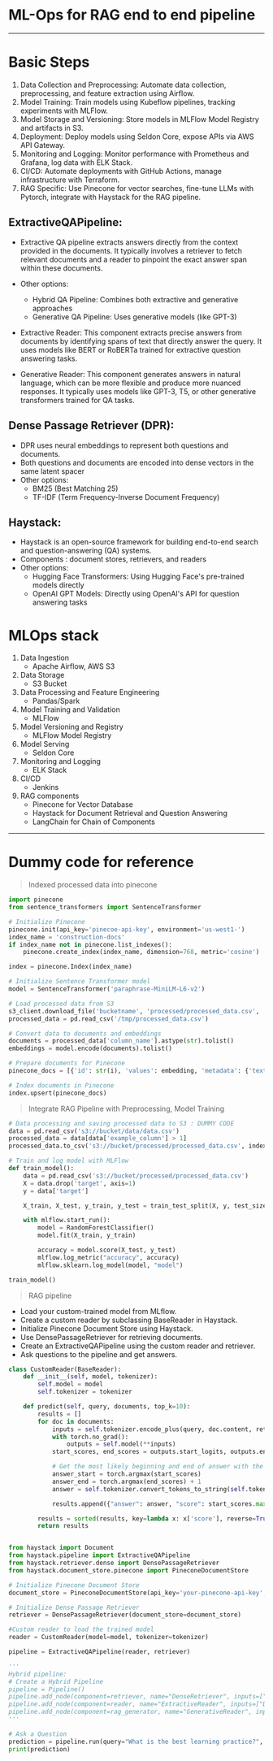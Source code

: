 # ML-Ops for RAG end to end pipeline
---
# Basic Steps
1. Data Collection and Preprocessing: Automate data collection, preprocessing, and feature extraction using Airflow.
2. Model Training: Train models using Kubeflow pipelines, tracking experiments with MLFlow.
3. Model Storage and Versioning: Store models in MLFlow Model Registry and artifacts in S3.
4. Deployment: Deploy models using Seldon Core, expose APIs via AWS API Gateway.
5. Monitoring and Logging: Monitor performance with Prometheus and Grafana, log data with ELK Stack.
6. CI/CD: Automate deployments with GitHub Actions, manage infrastructure with Terraform.
7. RAG Specific: Use Pinecone for vector searches, fine-tune LLMs with Pytorch, integrate with Haystack for the RAG pipeline.
   
## ExtractiveQAPipeline:
 - Extractive QA pipeline extracts answers directly from the context provided in the documents. It typically involves a retriever to fetch relevant documents and a reader to pinpoint the exact answer span within 
   these documents.
 - Other options:
     - Hybrid QA Pipeline: Combines both extractive and generative approaches
     - Generative QA Pipeline: Uses generative models (like GPT-3)
       
 - Extractive Reader: This component extracts precise answers from documents by identifying spans of text that directly answer the query. It uses models like BERT or RoBERTa trained for extractive question 
   answering tasks.
 - Generative Reader: This component generates answers in natural language, which can be more flexible and produce more nuanced responses. It typically uses models like GPT-3, T5, or other generative transformers 
    trained for QA tasks.
   
## Dense Passage Retriever (DPR):
  -  DPR uses neural embeddings to represent both questions and documents.
  -  Both questions and documents are encoded into dense vectors in the same latent spacer
  -  Other options:
      - BM25 (Best Matching 25)
      - TF-IDF (Term Frequency-Inverse Document Frequency)
        
## Haystack:
 - Haystack is an open-source framework for building end-to-end search and question-answering (QA) systems.
 - Components :  document stores, retrievers, and readers
 - Other options:
     - Hugging Face Transformers: Using Hugging Face's pre-trained models directly
     - OpenAI GPT Models: Directly using OpenAI's API for question answering tasks
       
# MLOps stack 
1. Data Ingestion
   - Apache Airflow, AWS S3
2. Data Storage
   - S3 Bucket
3. Data Processing and Feature Engineering
   - Pandas/Spark
4. Model Training and Validation
   - MLFlow
5. Model Versioning and Registry
   - MLFlow Model Registry
6. Model Serving
   - Seldon Core
7. Monitoring and Logging
   - ELK Stack
8. CI/CD
   - Jenkins
9. RAG components
   - Pinecone for Vector Database
   - Haystack for Document Retrieval and Question Answering
   - LangChain for Chain of Components
---

# Dummy code for reference

> Indexed processed data into pinecone
```python
import pinecone
from sentence_transformers import SentenceTransformer

# Initialize Pinecone
pinecone.init(api_key='pinecoe-api-key', environment='us-west1-')
index_name = 'construction-docs'
if index_name not in pinecone.list_indexes():
    pinecone.create_index(index_name, dimension=768, metric='cosine')

index = pinecone.Index(index_name)

# Initialize Sentence Transformer model
model = SentenceTransformer('paraphrase-MiniLM-L6-v2')

# Load processed data from S3
s3_client.download_file('bucketname', 'processed/processed_data.csv', '/tmp/processed_data.csv')
processed_data = pd.read_csv('/tmp/processed_data.csv')

# Convert data to documents and embeddings
documents = processed_data['column_name'].astype(str).tolist()
embeddings = model.encode(documents).tolist()

# Prepare documents for Pinecone
pinecone_docs = [{'id': str(i), 'values': embedding, 'metadata': {'text': doc}} for i, (embedding, doc) in enumerate(zip(embeddings, documents))]

# Index documents in Pinecone
index.upsert(pinecone_docs)

```
> Integrate RAG Pipeline with Preprocessing, Model Training
```python
# Data processing and saving processed data to S3 : DUMMY CODE
data = pd.read_csv('s3://bucket/data/data.csv')
processed_data = data[data['example_column'] > 1]
processed_data.to_csv('s3://bucket/processed/processed_data.csv', index=False)

# Train and log model with MLFlow
def train_model():
    data = pd.read_csv('s3://bucket/processed/processed_data.csv')
    X = data.drop('target', axis=1)
    y = data['target']

    X_train, X_test, y_train, y_test = train_test_split(X, y, test_size=0.2)

    with mlflow.start_run():
        model = RandomForestClassifier()
        model.fit(X_train, y_train)

        accuracy = model.score(X_test, y_test)
        mlflow.log_metric("accuracy", accuracy)
        mlflow.sklearn.log_model(model, "model")

train_model()

```
> RAG pipeline
 - Load your custom-trained model from MLflow.
 - Create a custom reader by subclassing BaseReader in Haystack.
 - Initialize Pinecone Document Store using Haystack.
 - Use DensePassageRetriever for retrieving documents.
 - Create an ExtractiveQAPipeline using the custom reader and retriever.
 - Ask questions to the pipeline and get answers.

```python
class CustomReader(BaseReader):
    def __init__(self, model, tokenizer):
        self.model = model
        self.tokenizer = tokenizer

    def predict(self, query, documents, top_k=10):
        results = []
        for doc in documents:
            inputs = self.tokenizer.encode_plus(query, doc.content, return_tensors="pt")
            with torch.no_grad():
                outputs = self.model(**inputs)
            start_scores, end_scores = outputs.start_logits, outputs.end_logits

            # Get the most likely beginning and end of answer with the argmax of the score
            answer_start = torch.argmax(start_scores)
            answer_end = torch.argmax(end_scores) + 1
            answer = self.tokenizer.convert_tokens_to_string(self.tokenizer.convert_ids_to_tokens(inputs["input_ids"][0][answer_start:answer_end]))

            results.append({"answer": answer, "score": start_scores.max().item()})

        results = sorted(results, key=lambda x: x['score'], reverse=True)[:top_k]
        return results


from haystack import Document
from haystack.pipeline import ExtractiveQAPipeline
from haystack.retriever.dense import DensePassageRetriever
from haystack.document_store.pinecone import PineconeDocumentStore

# Initialize Pinecone Document Store
document_store = PineconeDocumentStore(api_key='your-pinecone-api-key', index_name='construction-docs')

# Initialize Dense Passage Retriever
retriever = DensePassageRetriever(document_store=document_store)

#Custom reader to load the trained model
reader = CustomReader(model=model, tokenizer=tokenizer)

pipeline = ExtractiveQAPipeline(reader, retriever)

'''
Hybrid pipeline:
# Create a Hybrid Pipeline
pipeline = Pipeline()
pipeline.add_node(component=retriever, name="DenseRetriever", inputs=["Query"])
pipeline.add_node(component=reader, name="ExtractiveReader", inputs=["DenseRetriever"])
pipeline.add_node(component=rag_generator, name="GenerativeReader", inputs=["DenseRetriever"])
'''

# Ask a Question
prediction = pipeline.run(query="What is the best learning practice?", top_k_retriever=10, top_k_reader=5)
print(prediction)

```
